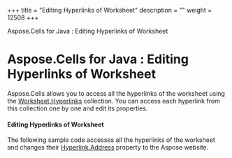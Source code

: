 +++
title = "Editing Hyperlinks of Worksheet" 
description = "" 
weight = 12508 
+++

Aspose.Cells for Java : Editing Hyperlinks of Worksheet  

# Aspose.Cells for Java : Editing Hyperlinks of Worksheet


Aspose.Cells allows you to access all the hyperlinks of the worksheet using the [Worksheet.Hyperlinks](https://apireference.aspose.com/java/cells/com.aspose.cells/worksheet#Hyperlinks) collection. You can access each hyperlink from this collection one by one and edit its properties.

#### Editing Hyperlinks of Worksheet

The following sample code accesses all the hyperlinks of the worksheet and changes their [Hyperlink.Address](https://apireference.aspose.com/java/cells/com.aspose.cells/hyperlink#Address) property to the Aspose website.


